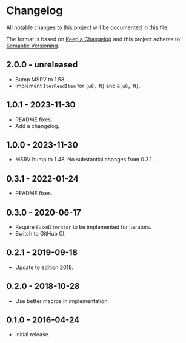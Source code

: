 # Changelog

All notable changes to this project will be documented in this file.

The format is based on [Keep a Changelog](https://keepachangelog.com/en/1.0.0/)
and this project adheres to [Semantic Versioning](https://semver.org/spec/v2.0.0.html).

## 2.0.0 - unreleased

- Bump MSRV to 1.58.
- Implement `IterReadItem` for `[u8; N]` and `&[u8; N]`.

## 1.0.1 - 2023-11-30

- README fixes.
- Add a changelog.

## 1.0.0 - 2023-11-30

- MSRV bump to 1.48. No substantial changes from 0.3.1.

## 0.3.1 - 2022-01-24

- README fixes.

## 0.3.0 - 2020-06-17

- Require `FusedIterator` to be implemented for iterators.
- Switch to GitHub CI.

## 0.2.1 - 2019-09-18

- Update to edition 2018.

## 0.2.0 - 2018-10-28

- Use better macros in implementation.

## 0.1.0 - 2016-04-24

- Initial release.
